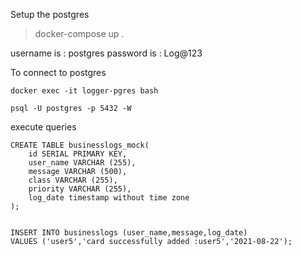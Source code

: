 Setup the postgres
> docker-compose up .


username is : postgres
password is : Log@123

To connect to postgres
```
docker exec -it logger-pgres bash

psql -U postgres -p 5432 -W

```

execute queries
```
CREATE TABLE businesslogs_mock(
	id SERIAL PRIMARY KEY,
	user_name VARCHAR (255),
	message VARCHAR (500),
	class VARCHAR (255),
	priority VARCHAR (255),
	log_date timestamp without time zone
);


INSERT INTO businesslogs (user_name,message,log_date)
VALUES ('user5','card successfully added :user5','2021-08-22');

```
